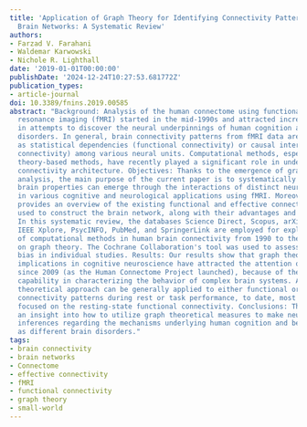 ```yaml
---
title: 'Application of Graph Theory for Identifying Connectivity Patterns in Human
  Brain Networks: A Systematic Review'
authors:
- Farzad V. Farahani
- Waldemar Karwowski
- Nichole R. Lighthall
date: '2019-01-01T00:00:00'
publishDate: '2024-12-24T10:27:53.681772Z'
publication_types:
- article-journal
doi: 10.3389/fnins.2019.00585
abstract: "Background: Analysis of the human connectome using functional magnetic
  resonance imaging (fMRI) started in the mid-1990s and attracted increasing attention
  in attempts to discover the neural underpinnings of human cognition and neurological
  disorders. In general, brain connectivity patterns from fMRI data are classified
  as statistical dependencies (functional connectivity) or causal interactions (effective
  connectivity) among various neural units. Computational methods, especially graph
  theory-based methods, have recently played a significant role in understanding brain
  connectivity architecture. Objectives: Thanks to the emergence of graph theoretical
  analysis, the main purpose of the current paper is to systematically review how
  brain properties can emerge through the interactions of distinct neuronal units
  in various cognitive and neurological applications using fMRI. Moreover, this article
  provides an overview of the existing functional and effective connectivity methods
  used to construct the brain network, along with their advantages and pitfalls. Methods:
  In this systematic review, the databases Science Direct, Scopus, arXiv, Google Scholar,
  IEEE Xplore, PsycINFO, PubMed, and SpringerLink are employed for exploring the evolution
  of computational methods in human brain connectivity from 1990 to the present, focusing
  on graph theory. The Cochrane Collaboration's tool was used to assess the risk of
  bias in individual studies. Results: Our results show that graph theory and its
  implications in cognitive neuroscience have attracted the attention of researchers
  since 2009 (as the Human Connectome Project launched), because of their prominent
  capability in characterizing the behavior of complex brain systems. Although graph
  theoretical approach can be generally applied to either functional or effective
  connectivity patterns during rest or task performance, to date, most articles have
  focused on the resting-state functional connectivity. Conclusions: This review provides
  an insight into how to utilize graph theoretical measures to make neurobiological
  inferences regarding the mechanisms underlying human cognition and behavior as well
  as different brain disorders."
tags:
- brain connectivity
- brain networks
- Connectome
- effective connectivity
- fMRI
- functional connectivity
- graph theory
- small-world
---
```


